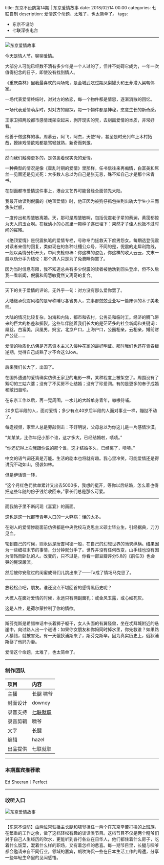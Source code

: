 title: 东京不设防第14期 | 东京爱情故事
date: 2018/02/14 00:00
categories: 七联自制
description: 爱情这个命题，太难了，也太简单了。
tags:
- 东京不设防
- 七联深夜电台

---

![东京爱情故事](http://wx1.sinaimg.cn/mw690/a9a40e85gy1foo66l2ufnj21e00rs7wh.jpg)

今天是情人节。聊聊爱情。

大部分人可能已经数不清有多少年是一个人过的了，但并不妨碍它成为，一年一次值得纪念的日子，即使没有找到情人。

《重庆森林》里我最喜欢的两场戏，是金城武吃过期凤梨罐头和王菲潜入梁朝伟家。

一场代表爱情终结时，对对方的依恋，每一个物件都是情思，逐渐消散的回忆。

一场代表爱情萌芽时，对对方的窥探，每一个物件都是神秘，恣意生长的新奇感。

王家卫把两段都市感情戏架空起来，剥开现实的壳，去刻画爱情的本质，非常好看。

他善于做这样的事。周慕云，阿飞，阿杰，天使1号，甚至是时光列车上木村拓哉，撩妹戏情欲戏都是驾轻就熟，新奇而刺激。

---

然而我们触碰更多的，是包裹着现实壳的爱情。

一种典型的情况是像《霍乱时期的爱情》里那样，任书信往来再痴情，白富美和屌丝一见面还是见光死：大多数人总以为自己是张无忌，殊不知自己才是那个宋青书。

在刻画都市爱情这件事上，港台文艺界可能曾经全面领先大陆。

我最开始读到倪震的《绝顶爱情》时，他正因为被狗仔抓包拍到出轨大学生小三而焦头烂额，

一度传出和周慧敏离婚。天，那可是周慧敏啊，包括倪震老子辈的蔡澜，黄霑都惊为天人的玉女啊。在我幼小的心灵里一颗种子遂已埋下：果然才子佳人也抵不过时间的摧残。

《绝顶爱情》是倪震执笔的爱情专栏，号称专门拯救天下痴男怨女。每期选登倪震对读者来信的回复，类似现在的各种吐槽公众号，不同的是，倪震的走犀利路线，一般以柔情分析开头，中间夹枪带棒：你这样的姿色，你这样的收入云云，文末一般以劝分手为结论：那个男人只是为了免费睡你罢了。

因为当时信息有限，我不知道总共有多少倪震的读者被他劝到回头登岸，但不久后我一看新闻，倪震和周慧敏竟然又离奇的复合。

---

天下的关于爱情的评论，无外乎一句：对方没有那么爱你罢了。

大陆继承倪震风格的是号称睡尽各省男人，完事都兢兢业业写一篇床评的木子美老师。

大陆的情况比较复杂。沿海和内陆，都市和农村，公务员和临时工。经济的腾飞带来的巨大的格差和撕裂。这些年伴随着我们长大的是茫茫多的社会新闻和关键词：屌丝，白富美，凤凰男，妈宝，北京户口，上海户口，公园相亲，云相亲，婚前财产公证……

爱情的物质化仿佛是万恶资本主义入侵种花家的最好明证。那时我们也还在青春叛逆期，觉得自己成熟了才不会这么low。

---

后来我们长大了，出国了。

在国外遭遇的爱情确实仿佛王家卫的电影一样，某种程度上被架空了。周围没有了絮叨的三姑六婆；没有了不买房不让结婚；没有了珍爱网。有的是更多的奉子成婚和敝扫自珍。

在东京工作以后，再一晃周围，一水儿的大龄单身青年，嗷嗷待哺。

20岁后半段的人，面对爱情；多少有点40岁后半段的人面对事业一样，蹦跶不动了。

每逢视频，家里人总是旁敲侧击：不好明说，父母总以为你这儿是一片感情沙漠。

“某某某，比你年纪小那个谁，这才多大，已经结婚啦，啧啧。”

“你还记得上次我跟你说的那个谁，这才结婚多久，已经离了，啧啧。”

中文的语气词还真是万能。生活的剧本也将就有趣。我心里冷笑，可能爱情还是得讲究不动如山，侵袭如林。

但是伊话锋一转，

“这个月红色罚款单累计又出去5000多，我想的挺开，等你以后结婚，怎么着也得把这些年随的份子钱给收回来。”家长们总是那么可爱。

--- 

而我脑子里不断闪现《喜宴》的画面。

这也是这一代都市青年人口的一大弊病：懂的太多。

在别人的爱情惨剧面前仿佛都是中央党校马克思主义硕士毕业生，引经据典，刀刀见血。

轮到自己的时候，则永远是唐吉坷德一般，在自己的幻想世界的驰骋纵横。结果因为一些细枝末节的事情，分分钟就分手了。世界并没有任何改变，山手线也没有因为情殇而卧轨的人。改变的，只不过是，你看一部豆瓣评分5.8的《前任3》也会哭的屁滚尿流。

然后被你安慰过的闺蜜或哥们儿跳出来了——Ta成了情场马克思了。

--- 

放轻松点吧，朋友。谁还没点不堪回首的感情黑历史呢？

大概人在面对爱情的时候，永远只有两副面孔：或金风玉露，或心如死灰。

这是人性，是荷尔蒙控制了你的情欲。

---

斯芬克斯是希腊神话中长着狮子躯干，女人头面的有翼怪兽，坐在忒拜城附近的悬崖中，向过路人出一个谜语：如果你女朋友和你妈同时掉水里，你先救谁？如果路人猜错，就被害死。有一天俄狄浦斯来了，斯芬克斯卒。因为真实历史上，俄狄浦斯娶了他妈为妻。

爱情这个命题，太难了，也太简单了。

---

### 制作团队

| 项目 | 内容 |
| :--- |:--- |
| 主播 | 长腿 啸爷|
| 封面设计 | downey |
| 录音支持 | [七联就职](https://qilian.jp) |
| 录音剪辑 | 啸爷|
| 文字 | 长腿  |
| 编辑 | hazel |
| 出品提供 | 七联就职 |

---

### 本期嘉宾推荐歌

Ed Sheeran｜Perfect

---

### 收听入口

![东京爱情故事](http://wx4.sinaimg.cn/mw690/a9a40e85gy1foo5nvpvrqj20q50zkmz7.jpg)

---

【东京不设防】由两位常驻播主长腿和啸爷担任ー两个在东京辛苦打拼的上班族，在繁重的工作之余，做了这档轻松有趣的谈话类节目。这档节目不仅是两个糙爷们对于自己人生经历的吹水，更能听到各行各业在日华人，他们都住着什么房子，吃着什么饭菜，混着什么样的职场，又有着怎样的悲喜。每一期节目里，长腿与啸爷都会邀请来自不同行业，领域的嘉宾，胡吹海侃一些在日本生活工作的周遭，分享一些年轻生命里的见闻感悟。
